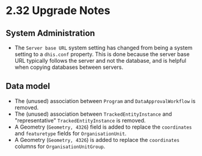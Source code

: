 # 2.32 Upgrade Notes

## System Administration
- The `Server base URL` system setting has changed from being a system setting to a `dhis.conf` property. This is done because the server base URL typically follows the server and not the database, and is helpful when copying databases between servers.

## Data model
- The (unused) association between `Program` and `DataApprovalWorkflow` is removed.
- The (unused) association between `TrackedEntityInstance` and "representative" `TrackedEntityInstance` is removed.
- A Geometry (`Geometry, 4326`) field is added to replace the `coordinates` and `featuretype` fields for `OrganisationUnit`.
- A Geometry (`Geometry, 4326`) is added to replace the `coordinates` columns for `OrganisationUnitGroup`.
